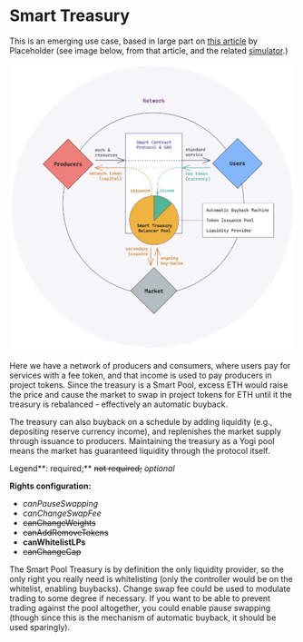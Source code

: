 # Smart Treasury

This is an emerging use case, based in large part on [this article](https://www.placeholder.vc/blog/2020/9/17/stop-burning-tokens-buyback-and-make-instead) by Placeholder \(see image below, from that article, and the related [simulator](https://drive.google.com/file/d/1xTyQAQgTyl6Ajkl7AYzA6yB_X2H-5RVn/view).\)

![Automatic buyback machine, token issuance pool, and liquidity provider \(9/17/20; Joel Monegro\)](../../.gitbook/assets/buyback+and+make+placeholder.jpeg)

Here we have a network of producers and consumers, where users pay for services with a fee token, and that income is used to pay producers in project tokens. Since the treasury is a Smart Pool, excess ETH would raise the price and cause the market to swap in project tokens for ETH until it the treasury is rebalanced - effectively an automatic buyback.

The treasury can also buyback on a schedule by adding liquidity \(e.g., depositing reserve currency income\), and replenishes the market supply through issuance to producers. Maintaining the treasury as a Yogi pool means the market has guaranteed liquidity through the protocol itself.

Legend**: required;** ~~not required;~~ _optional_

**Rights configuration:**

* _canPauseSwapping_
* _canChangeSwapFee_
* ~~canChangeWeights~~
* ~~canAddRemoveTokens~~
* **canWhitelistLPs**
* ~~canChangeCap~~

The Smart Pool Treasury is by definition the only liquidity provider, so the only right you really need is whitelisting \(only the controller would be on the whitelist, enabling buybacks\). Change swap fee could be used to modulate trading to some degree if necessary. If you want to be able to prevent trading against the pool altogether, you could enable pause swapping \(though since this is the mechanism of automatic buyback, it should be used sparingly\).

